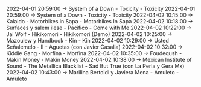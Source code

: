 2022-04-01 20:59:00 -> System of a Down - Toxicity - Toxicity
2022-04-01 20:59:00 -> System of a Down - Toxicity - Toxicity
2022-04-02 10:15:00 -> Kalaido - Motorbikes in Sapa - Motorbikes In Sapa
2022-04-02 10:18:00 -> Surfaces y salem ilese - Pacifico - Come with Me
2022-04-02 10:22:00 -> Jai Wolf - Hikikomori - Hikikomori (Demo)
2022-04-02 10:25:00 -> Mazoulew y Handbook - Kin - Kin
2022-04-02 10:29:00 -> Usted Señalemelo - II - Aguetas (con Javier Casalla)
2022-04-02 10:32:00 -> Kiddie Gang - Morfina - Morfina
2022-04-02 10:35:00 -> Foudeqush - Makin Money - Makin Money
2022-04-02 10:38:00 -> Mexican Institute of Sound - The Metallica Blacklist - Sad But True (con La Perla y Gera Mx)
2022-04-02 10:43:00 -> Marilina Bertoldi y Javiera Mena - Amuleto - Amuleto
